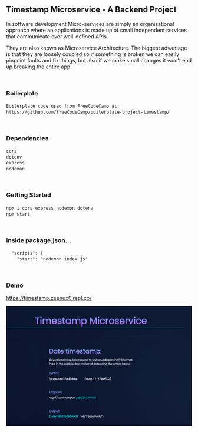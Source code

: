 ## Timestamp Microservice - A Backend Project

In software development Micro-services are simply an organisational approach where an applications is made up of small independent services that communicate over well-defined APIs.
 
 They are also known as Microservice Architecture. The biggest advantage is that they are loosely coupled so if something is broken we can easily pinpoint faults and fix things, but also if we make small changes it won't end up breaking the entire app.


<br>


### Boilerplate
```
Boilerplate code used from FreeCodeCamp at: 
https://github.com/freeCodeCamp/boilerplate-project-timestamp/

```


<br>

### Dependencies
```
cors
dotenv
express
nodemon

```

<br>

### Getting Started
```
npm i cors express nodemon dotenv 
npm start 

```

<br>

### Inside package.json...
```
  "scripts": {
    "start": "nodemon index.js"
```

<br>

### Demo
https://timestamp.zeenux0.repl.co/

![My Image](img/preview.png)



